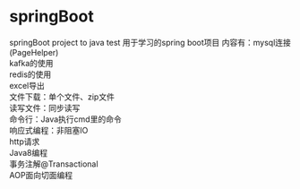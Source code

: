 # springBoot
springBoot project to java test
用于学习的spring boot项目
内容有：mysql连接(PageHelper)<br>
kafka的使用<br>
redis的使用<br>
excel导出<br>
文件下载：单个文件、zip文件<br>
读写文件：同步读写<br>
命令行：Java执行cmd里的命令<br>
响应式编程：非阻塞IO<br>
http请求<br>
Java8编程<br>
事务注解@Transactional<br>
AOP面向切面编程<br>

